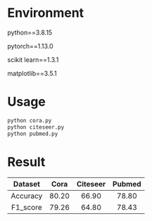 # Environment
python==3.8.15

pytorch==1.13.0

scikit learn==1.3.1 

matplotlib==3.5.1

# Usage

```python
python cora.py
python citeseer.py
python pubmed.py
```

# Result
| Dataset | Cora | Citeseer | Pubmed |
|:-: | :-: | :-: | :-: |
|Accuracy|80.20|66.90|78.80|
|F1_score|79.26|64.80|78.43|
